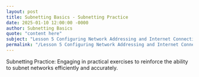 ```yaml
---
layout: post
title: Subnetting Basics - Subnetting Practice
date: 2025-01-10 12:00:00 -0000
author: Subnetting Basics
quote: "content here"
subject: "Lesson 5 Configuring Network Addressing and Internet Connections"
permalink: "/Lesson 5 Configuring Network Addressing and Internet Connections/Subnetting Basics/Subnetting Basics - Subnetting Practice"
---
```


Subnetting Practice: Engaging in practical exercises to reinforce the ability to subnet networks efficiently and accurately.
